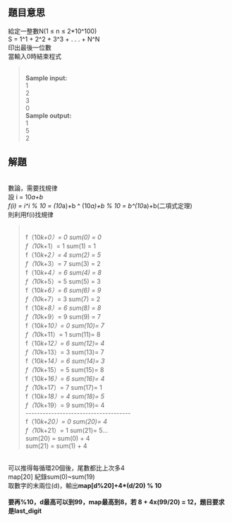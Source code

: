 ## 題目意思<br>
給定一整數N(1 ≤ n ≤ 2*10^100)
<br>S = 1^1 + 2^2 + 3^3 + . . . + N^N
<br>印出最後一位數
<br>當輸入0時結束程式
><br>**Sample input:**
<br>1
<br>2
<br>3
<br>0
<br>**Sample output:**
<br>1
<br>5
<br>2


## 解題<br>

<br>數論，需要找規律
<br>設 i = 10*a+b
<br>f(i) = i^i % 10 = (10*a)+b ^ (10*a)+b % 10 = b^(10*a)+b(二項式定理)
<br>則利用f(i)找規律
><br>f（10*k+0）= 0		sum(0) = 0
<br>f（10*k+1）= 1		sum(1) = 1
<br>f（10*k+2）= 4		sum(2) = 5
<br>f（10*k+3）= 7		sum(3) = 2
<br>f（10*k+4）= 6		sum(4) = 8
<br>f（10*k+5）= 5		sum(5) = 3
<br>f（10*k+6）= 6		sum(6) = 9
<br>f（10*k+7）= 3		sum(7) = 2
<br>f（10*k+8）= 6		sum(8) = 8
<br>f（10*k+9）= 9		sum(9) = 7
<br>f（10*k+10）= 0		sum(10)= 7
<br>f（10*k+11）= 1		sum(11)= 8
<br>f（10*k+12）= 6		sum(12)= 4
<br>f（10*k+13）= 3		sum(13)= 7
<br>f（10*k+14）= 6		sum(14)= 3
<br>f（10*k+15）= 5		sum(15)= 8
<br>f（10*k+16）= 6		sum(16)= 4
<br>f（10*k+17）= 7		sum(17)= 1
<br>f（10*k+18）= 4		sum(18)= 5
<br>f（10*k+19）= 9		sum(19)= 4
<br>-------------------------------------
<br>f（10*k+20）= 0		sum(20)= 4
<br>f（10*k+21）= 1		sum(21)= 5...
<br>sum(20) = sum(0) + 4
<br>sum(21) = sum(1) + 4

<br>可以推得每循環20個後，尾數都比上次多4
<br>map[20] 紀錄sum(0)~sum(19)
<br>取數字的末兩位(d)，輸出**map[d%20]+4*(d/20) % 10**
<br><br>**要再%10，d最高可以到99，map最高到8，若 8 + 4x(99/20) = 12，題目要求是last_digit**
